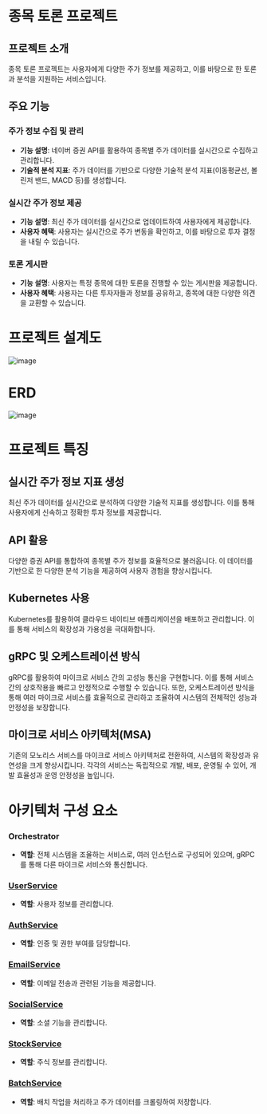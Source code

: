 # 종목 토론 프로젝트

## 프로젝트 소개
종목 토론 프로젝트는 사용자에게 다양한 주가 정보를 제공하고, 이를 바탕으로 한 토론과 분석을 지원하는 서비스입니다.



## 주요 기능

### 주가 정보 수집 및 관리
- **기능 설명**: 네이버 증권 API를 활용하여 종목별 주가 데이터를 실시간으로 수집하고 관리합니다.
- **기술적 분석 지표**: 주가 데이터를 기반으로 다양한 기술적 분석 지표(이동평균선, 볼린저 밴드, MACD 등)를 생성합니다.

### 실시간 주가 정보 제공
- **기능 설명**: 최신 주가 데이터를 실시간으로 업데이트하여 사용자에게 제공합니다.
- **사용자 혜택**: 사용자는 실시간으로 주가 변동을 확인하고, 이를 바탕으로 투자 결정을 내릴 수 있습니다.

### 토론 게시판
- **기능 설명**: 사용자는 특정 종목에 대한 토론을 진행할 수 있는 게시판을 제공합니다.
- **사용자 혜택**: 사용자는 다른 투자자들과 정보를 공유하고, 종목에 대한 다양한 의견을 교환할 수 있습니다.




# 프로젝트 설계도
![image](https://github.com/user-attachments/assets/d959759f-bd80-4182-ab76-739423653e77)



# ERD
![image](https://github.com/user-attachments/assets/b37b8dda-5374-46e3-8a6a-2c491eaf1504)





# 프로젝트 특징

## **실시간 주가 정보 지표 생성**
최신 주가 데이터를 실시간으로 분석하여 다양한 기술적 지표를 생성합니다. 이를 통해 사용자에게 신속하고 정확한 투자 정보를 제공합니다.

## **API 활용**
다양한 증권 API를 통합하여 종목별 주가 정보를 효율적으로 불러옵니다. 이 데이터를 기반으로 한 다양한 분석 기능을 제공하여 사용자 경험을 향상시킵니다.

## **Kubernetes 사용**
Kubernetes를 활용하여 클라우드 네이티브 애플리케이션을 배포하고 관리합니다. 이를 통해 서비스의 확장성과 가용성을 극대화합니다.

## **gRPC 및 오케스트레이션 방식**
gRPC를 활용하여 마이크로 서비스 간의 고성능 통신을 구현합니다. 이를 통해 서비스 간의 상호작용을 빠르고 안정적으로 수행할 수 있습니다. 또한, 
오케스트레이션 방식을 통해 여러 마이크로 서비스를 효율적으로 관리하고 조율하여 시스템의 전체적인 성능과 안정성을 보장합니다.

## **마이크로 서비스 아키텍처(MSA)**
기존의 모노리스 서비스를 마이크로 서비스 아키텍처로 전환하여, 시스템의 확장성과 유연성을 크게 향상시킵니다. 각각의 서비스는 독립적으로 개발, 배포, 운영될 수 있어, 개발 효율성과 운영 안정성을 높입니다.





# 아키텍처 구성 요소

### Orchestrator
- **역할**: 전체 시스템을 조율하는 서비스로, 여러 인스턴스로 구성되어 있으며, gRPC를 통해 다른 마이크로 서비스와 통신합니다.

### [UserService](https://github.com/ghrp8277/user_service)
- **역할**: 사용자 정보를 관리합니다.

### [AuthService](https://github.com/ghrp8277/auth_service)
- **역할**: 인증 및 권한 부여를 담당합니다.

### [EmailService](https://github.com/ghrp8277/email_service)
- **역할**: 이메일 전송과 관련된 기능을 제공합니다.

### [SocialService](https://github.com/ghrp8277/social_service)
- **역할**: 소셜 기능을 관리합니다.

### [StockService](https://github.com/ghrp8277/stock_service)
- **역할**: 주식 정보를 관리합니다.

### [BatchService](https://github.com/ghrp8277/batch_service)
- **역할**: 배치 작업을 처리하고 주가 데이터를 크롤링하여 저장합니다.
